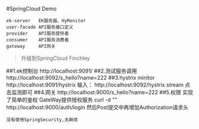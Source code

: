 #SpringCloud Demo

    ek-server   EK服务器、HyMonitor
    user-facade API服务接口定义
    provider    API服务提供者
    consumer    API服务消费者
    gateway     API网关

>升级到SpringCloud Finchley


##1.ek控制台 
    http://localhost:9091/
##2.测试服务调用
    http://localhost:9092/s_hello?name=222
##3.hystrix minitor
    http://localhost:9091/hystrix
    输入：
    http://localhost:9092/hystrix.stream
    点击监测即可
##4.网关
    http://localhost:9000/s_hello?name=222
##5.权限
    实现了简单的鉴权
    GateWay提供授权服务 curl -d "" http://localhost:9000/auth/login
    然后Post提交中再增加Authorization请求头     
    
    
`没有使用SpringSecurity,太麻烦`